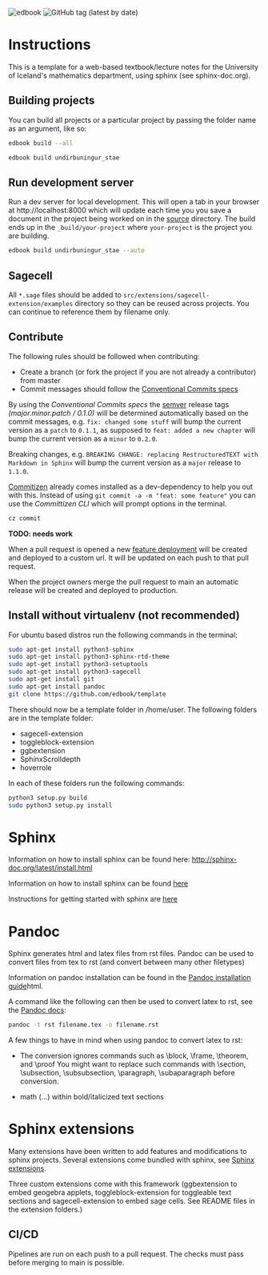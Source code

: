 ![edbook](https://github.com/edbook/haskoli-islands/actions/workflows/push.yml/badge.svg)
![GitHub tag (latest by date)](https://img.shields.io/github/v/tag/edbook/haskoli-islands?label=version)

# Instructions

This is a template for a web-based textbook/lecture notes for the University of Iceland's mathematics department, using sphinx (see sphinx-doc.org).

## Building projects

You can build all projects or a particular project by passing the folder name as an argument, like so:

```bash
edbook build --all
```


```bash
edbook build undirbuningur_stae
```

## Run development server

Run a dev server for local development. This will open a tab in your browser at http://localhost:8000 which will update each time you you save a document in the project being worked on in the [source](src/projects) directory. The build ends up in the `_build/your-project` where `your-project` is the project you are building.

```bash
edbook build undirbuningur_stae --auto

```

## Sagecell

All `*.sage` files should be added to `src/extensions/sagecell-extension/examples` directory so they can be reused across projects. You can continue to reference them by filename only.

## Contribute

The following rules should be followed when contributing:

- Create a branch (or fork the project if you are not already a contributor) from master
- Commit messages should follow the [Conventional Commits specs](https://www.conventionalcommits.org)

By using the _Conventional Commits specs_ the [semver](https://semver.org/) release tags _(major.minor.patch / 0.1.0)_ will be determined automatically based on the commit messages, e.g. `fix: changed some stuff` will bump the current version as a `patch` to `0.1.1`, as supposed to `feat: added a new chapter` will bump the current version as a `minor` to `0.2.0`.

Breaking changes, e.g. `BREAKING CHANGE: replacing RestructuredTEXT with Markdown in Sphinx` will bump the current version as a `major` release to `1.1.0`.

[Commitizen](https://commitizen-tools.github.io/commitizen/) already comes installed as a dev-dependency to help you out with this. Instead of using `git commit -a -m "feat: some feature"` you can use the _Committizen CLI_ which will prompt options in the terminal.

```sh
cz commit
```

**TODO: needs work**

When a pull request is opened a new [feature deployment](https://github.com/edbook/haskoli-islands/deployments) will be created and deployed to a custom url. It will be updated on each push to that pull request.

When the project owners merge the pull request to main an automatic release will be created and deployed to production.

## Install without virtualenv (not recommended)

For ubuntu based distros run the following commands in the terminal:

```bash
sudo apt-get install python3-sphinx
sudo apt-get install python3-sphinx-rtd-theme
sudo apt-get install python3-setuptools
sudo apt-get install python3-sagecell
sudo apt-get install git
sudo apt-get install pandoc
git clone https://github.com/edbook/template
```

There should now be a template folder in /home/user. The following folders are in the template folder:

- sagecell-extension
- toggleblock-extension
- ggbextension
- SphinxScrolldepth
- hoverrole

In each of these folders run the following commands:

```bash
python3 setup.py build
sudo python3 setup.py install
```

# Sphinx

Information on how to install sphinx can be found here: http://sphinx-doc.org/latest/install.html

Information on how to install sphinx can be found [here](http://sphinx-doc.org/latest/install.html)

Instructions for getting started with sphinx are [here](http://sphinx-doc.org/latest/tutorial.html)

# Pandoc

Sphinx generates html and latex files from rst files.
Pandoc can be used to convert files from tex to rst (and convert between many other filetypes)

Information on pandoc installation can be found in the [Pandoc installation guide](http://pandoc.org/installing.)html.

A command like the following can then be used to convert latex to rst, see the [Pandoc docs](http://pandoc.org):

```bash
pandoc -t rst filename.tex -o filename.rst
```

A few things to have in mind when using pandoc to convert latex to rst:

- The conversion ignores commands such as \block, \frame, \theorem, and \proof
  You might want to replace such commands with \section, \subsection, \subsubsection, \paragraph, \subaparagraph before conversion.

- math ($...$) within bold/italicized text sections

# Sphinx extensions

Many extensions have been written to add features and modifications to sphinx projects.
Several extensions come bundled with sphinx, see [Sphinx extensions](http://sphinx-doc.org/extensions.html).

Three custom extensions come with this framework (ggbextension to embed geogebra applets, toggleblock-extension for toggleable text sections and sagecell-extension to embed sage cells. See README files in the extension folders.)

## CI/CD

Pipelines are run on each push to a pull request. The checks must pass before merging to main is possible.
